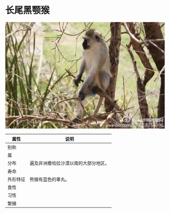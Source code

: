 # 长尾黑颚猴

![](01.jpg)

|属性|说明|
| ---- | ---- |
| 别称||
| 属||
| 分布| 遍及非洲撒哈拉沙漠以南的大部分地区。|
| 寿命||
| 外形特征| 熊猴有蓝色的睾丸。|
| 食性||
| 习性||
| 繁殖||
